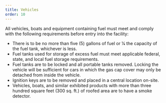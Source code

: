 ```yaml
---
title: Vehicles
order: 10
---
```


All vehicles, boats and equipment containing fuel must meet and comply with the following requirements before entry into the facility:

- There is to be no more than five (5) gallons of fuel or 1⁄4 the capacity of the fuel tank, whichever is less.
- Fuel tanks used for storage of excess fuel must meet applicable federal, state, and local fuel storage requirements.
- Fuel tanks are to be locked and all portable tanks removed. Locking the vehicle will be sufficient for cars in which the gas cap cover may only be detached from inside the vehicle.
- Ignition keys are to be removed and placed in a central location on-site.			
- Vehicles, boats, and similar exhibited products with more than three hundred square feet (300 sq. ft.) of roofed area are to have a smoke detector.
